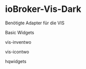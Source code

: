 # ioBroker-Vis-Dark
Benötigte Adapter für die VIS

Basic Widgets

vis-inventwo

vis-icontwo

hqwidgets
